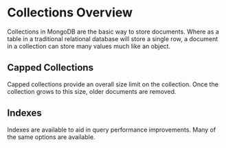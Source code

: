 # Collections Overview

Collections in MongoDB are the basic way to store documents.  Where as a table in a traditional relational database will store a single row, a document in a collection can store many values much like an object.

## Capped Collections

Capped collections provide an overall size limit on the collection.  Once the collection grows to this size, older documents are removed.

## Indexes

Indexes are available to aid in query performance improvements.  Many of the same options are available.